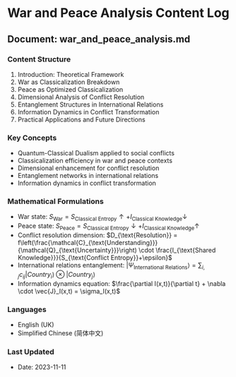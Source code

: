 # War and Peace Analysis Content Log

## Document: war_and_peace_analysis.md

### Content Structure
1. Introduction: Theoretical Framework
2. War as Classicalization Breakdown
3. Peace as Optimized Classicalization
4. Dimensional Analysis of Conflict Resolution
5. Entanglement Structures in International Relations
6. Information Dynamics in Conflict Transformation
7. Practical Applications and Future Directions

### Key Concepts
- Quantum-Classical Dualism applied to social conflicts
- Classicalization efficiency in war and peace contexts
- Dimensional enhancement for conflict resolution
- Entanglement networks in international relations
- Information dynamics in conflict transformation

### Mathematical Formulations
- War state: $S_{\text{War}} = S_{\text{Classical Entropy}} \uparrow + I_{\text{Classical Knowledge}} \downarrow$
- Peace state: $S_{\text{Peace}} = S_{\text{Classical Entropy}} \downarrow + I_{\text{Classical Knowledge}} \uparrow$
- Conflict resolution dimension: $D_{\text{Resolution}} = f\left(\frac{\mathcal{C}_{\text{Understanding}}}{\mathcal{Q}_{\text{Uncertainty}}}\right) \cdot \frac{I_{\text{Shared Knowledge}}}{S_{\text{Conflict Entropy}}+\epsilon}$
- International relations entanglement: $|\Psi_{\text{International Relations}}\rangle = \sum_{i,j} c_{ij} |Country_i\rangle \otimes |Country_j\rangle$
- Information dynamics equation: $\frac{\partial I(x,t)}{\partial t} + \nabla \cdot \vec{J}_I(x,t) = \sigma_I(x,t)$

### Languages
- English (UK)
- Simplified Chinese (简体中文)

### Last Updated
- Date: 2023-11-11 